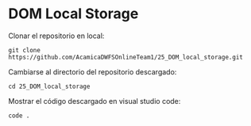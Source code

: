 # DOM Local Storage

Clonar el repositorio en local:
```
git clone https://github.com/AcamicaDWFSOnlineTeam1/25_DOM_local_storage.git
```

Cambiarse al directorio del repositorio descargado:
```
cd 25_DOM_local_storage
```

Mostrar el código descargado en visual studio code:
```
code .
```
